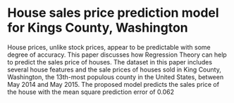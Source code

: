 # House sales price prediction model for Kings County, Washington


House prices, unlike stock prices, appear to be predictable with some degree of accuracy. 
This paper discusses how Regression Theory can help to predict the sales price of houses. 
The dataset in this paper includes several house features and the sale prices of houses sold in King County,
Washington, the 13th-most populous county in the United States, between May 2014 and May 2015. 
The proposed model predicts the sales price of the house with the mean square prediction error of 0.062
